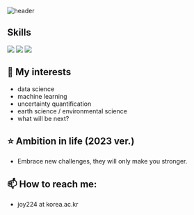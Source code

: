 ![header](https://capsule-render.vercel.app/api?type=waving&color=auto&height=300&section=header&text=Jung%20A%20Lim&fontSize=90&animation=fadeIn&fontAlignY=38)

## Skills
<img src="https://img.shields.io/badge/Python-3178C6?style=flat&logo=Python&logoColor=white"/>
<img src="https://img.shields.io/badge/Python-3178C6?style=flat&logo=Python&logoColor=white"/>
<img src="https://img.shields.io/badge/Python-3178C6?style=flat&logo=Python&logoColor=white"/>

## 💙 My interests 
- data science
- machine learning
- uncertainty quantification
- earth science / environmental science
- what will be next?

## ⭐ Ambition in life (2023 ver.)
- Embrace new challenges, they will only make you stronger.

## 📫 How to reach me: 
- joy224 at korea.ac.kr




